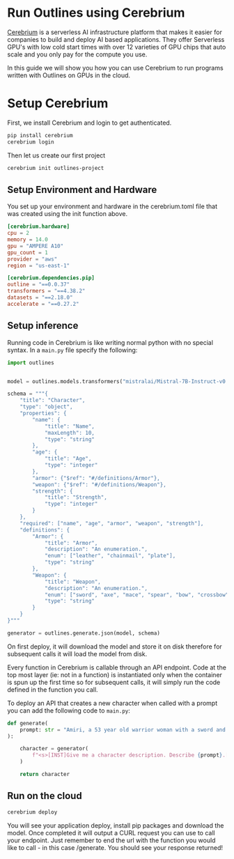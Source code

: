 # Run Outlines using Cerebrium

[Cerebrium](https://www.cerebrium.ai/) is a serverless AI infrastructure platform that makes it easier for companies to build and deploy AI based applications. They offer Serverless GPU's with low cold start times with over 12 varieties of GPU chips that auto scale and you only pay for the compute you use.

In this guide we will show you how you can use Cerebrium to run programs written with Outlines on GPUs in the cloud.

# Setup Cerebrium

First, we install Cerebrium and login to get authenticated.

```bash
pip install cerebrium
cerebrium login
```

Then let us create our first project

```bash
cerebrium init outlines-project
```

## Setup Environment and Hardware

You set up your environment and hardware in the cerebrium.toml file that was created using the init function above.

```toml
[cerebrium.hardware]
cpu = 2
memory = 14.0
gpu = "AMPERE A10"
gpu_count = 1
provider = "aws"
region = "us-east-1"

[cerebrium.dependencies.pip]
outline = "==0.0.37"
transformers = "==4.38.2"
datasets = "==2.18.0"
accelerate = "==0.27.2"
```

## Setup inference

Running code in Cerebrium is like writing normal python with no special syntax. In a `main.py` file specify the following:

```python
import outlines


model = outlines.models.transformers("mistralai/Mistral-7B-Instruct-v0.2")

schema = """{
    "title": "Character",
    "type": "object",
    "properties": {
        "name": {
            "title": "Name",
            "maxLength": 10,
            "type": "string"
        },
        "age": {
            "title": "Age",
            "type": "integer"
        },
        "armor": {"$ref": "#/definitions/Armor"},
        "weapon": {"$ref": "#/definitions/Weapon"},
        "strength": {
            "title": "Strength",
            "type": "integer"
        }
    },
    "required": ["name", "age", "armor", "weapon", "strength"],
    "definitions": {
        "Armor": {
            "title": "Armor",
            "description": "An enumeration.",
            "enum": ["leather", "chainmail", "plate"],
            "type": "string"
        },
        "Weapon": {
            "title": "Weapon",
            "description": "An enumeration.",
            "enum": ["sword", "axe", "mace", "spear", "bow", "crossbow"],
            "type": "string"
        }
    }
}"""

generator = outlines.generate.json(model, schema)
```

On first deploy, it will download the model and store it on disk therefore for subsequent calls it will load the model from disk.

Every function in Cerebrium is callable through an API endpoint. Code at the top most layer (ie: not in a function) is instantiated only when the container is spun up the first time so for subsequent calls, it will simply run the code defined in the function you call.

To deploy an API that creates a new character when called with a prompt you can add the following code to `main.py`:

```python
def generate(
    prompt: str = "Amiri, a 53 year old warrior woman with a sword and leather armor.",
):

    character = generator(
        f"<s>[INST]Give me a character description. Describe {prompt}.[/INST]"
    )

    return character
```


## Run on the cloud

```bash
cerebrium deploy
```

You will see your application deploy, install pip packages and download the model. Once completed it will output a CURL request you can use to call your endpoint. Just remember to end
the url with the function you would like to call - in this case /generate. You should see your response returned!
